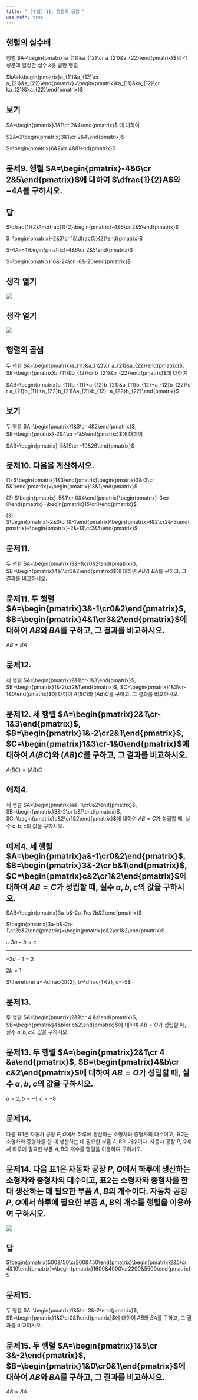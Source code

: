 ```yaml
---
title: " (수업) 11. 행렬의 곱셈 " 
use_math: true
---
```


## 행렬의 실수배

행렬 $A=\begin{pmatrix}a_{11}&a_{12}\cr a_{21}&a_{22}\end{pmatrix}$의 각 성분에 일정한 실수 $k$를 곱한 행렬

$kA=k\begin{pmatrix}a_{11}&a_{12}\cr a_{21}&a_{22}\end{pmatrix}=\begin{pmatrix}ka_{11}&ka_{12}\cr ka_{21}&ka_{22}\end{pmatrix}$

## 보기

$A=\begin{pmatrix}3&1\cr 2&4\end{pmatrix}$ 에 대하여

$2A=2\begin{pmatrix}3&1\cr 2&4\end{pmatrix}$

$=\begin{pmatrix}6&2\cr 4&8\end{pmatrix}$

## 문제9. 행렬 $A=\begin{pmatrix}-4&6\cr 2&5\end{pmatrix}$에 대하여 $\dfrac{1}{2}A$와 $-4A$를 구하시오. 

## 답

$\dfrac{1}{2}A=\dfrac{1}{2}\begin{pmatrix}-4&6\cr 2&5\end{pmatrix}$

$=\begin{pmatrix}-2&3\cr 1&\dfrac{5}{2}\end{pmatrix}$

$-4A=-4\begin{pmatrix}-4&6\cr 2&5\end{pmatrix}$

$=\begin{pmatrix}16&-24\cr -8&-20\end{pmatrix}$

## 생각 열기

<img src="qanote/4. 수업 ppt 정리/Pasted%20image%2020250504225419.png"/>

## 생각 열기

<img src="qanote/4. 수업 ppt 정리/Pasted%20image%2020250504225432.png"/>

## 행렬의 곱셈

두 행렬 $A=\begin{pmatrix}a_{11}&a_{12}\cr a_{21}&a_{22}\end{pmatrix}$,  $B=\begin{pmatrix}b_{11}&b_{12}\cr b_{21}&b_{22}\end{pmatrix}$에 대하여

$AB=\begin{pmatrix}a_{11}b_{11}+a_{12}b_{21}&a_{11}b_{12}+a_{12}b_{22}\cr a_{21}b_{11}+a_{22}b_{21}&a_{21}b_{12}+a_{22}b_{22}\end{pmatrix}$

## 보기

두 행렬 $A=\begin{pmatrix}1&3\cr 4&2\end{pmatrix}$, $B=\begin{pmatrix}-2&4\cr -1&5\end{pmatrix}$에 대하여

$AB=\begin{pmatrix}-5&19\cr -10&26\end{pmatrix}$

## 문제10. 다음을 계산하시오. 

(1) $\begin{pmatrix}1&3\end{pmatrix}\begin{pmatrix}3&-2\cr 5&1\end{pmatrix}=\begin{pmatrix}18&1\end{pmatrix}$

(2) $\begin{pmatrix}-5&1\cr 0&4\end{pmatrix}\begin{pmatrix}-3\cr 0\end{pmatrix}=\begin{pmatrix}15\cr0\end{pmatrix}$

(3) $\begin{pmatrix}-2&3\cr1&-1\end{pmatrix}\begin{pmatrix}4&2\cr2&-3\end{pmatrix}=\begin{pmatrix}-2&-13\cr2&5\end{pmatrix}$

## 문제11. 

두 행렬 $A=\begin{pmatrix}3&-1\cr0&2\end{pmatrix}$, $B=\begin{pmatrix}4&1\cr3&2\end{pmatrix}$에 대하여 $AB$와 $BA$를 구하고, 그 결과를 비교하시오. 

## 문제11. 두 행렬 $A=\begin{pmatrix}3&-1\cr0&2\end{pmatrix}$, $B=\begin{pmatrix}4&1\cr3&2\end{pmatrix}$에 대하여 $AB$와 $BA$를 구하고, 그 결과를 비교하시오. 

$AB\ne BA$

## 문제12. 

세 행렬 $A=\begin{pmatrix}2&1\cr-1&3\end{pmatrix}$, $B=\begin{pmatrix}1&-2\cr2&1\end{pmatrix}$, $C=\begin{pmatrix}1&3\cr-1&0\end{pmatrix}$에 대하여 $A(BC)$와 $(AB)C$를 구하고, 그 결과를 비교하시오. 

## 문제12. 세 행렬 $A=\begin{pmatrix}2&1\cr-1&3\end{pmatrix}$, $B=\begin{pmatrix}1&-2\cr2&1\end{pmatrix}$, $C=\begin{pmatrix}1&3\cr-1&0\end{pmatrix}$에 대하여 $A(BC)$와 $(AB)C$를 구하고, 그 결과를 비교하시오. 

$A(BC)=(AB)C$

## 예제4. 

세 행렬 $A=\begin{pmatrix}a&-1\cr0&2\end{pmatrix}$, $B=\begin{pmatrix}3&-2\cr b&1\end{pmatrix}$, $C=\begin{pmatrix}c&2\cr1&2\end{pmatrix}$에 대하여 $AB=C$가 성립할 때, 실수 $a, b, c$의 값을 구하시오. 

## 예제4. 세 행렬 $A=\begin{pmatrix}a&-1\cr0&2\end{pmatrix}$, $B=\begin{pmatrix}3&-2\cr b&1\end{pmatrix}$, $C=\begin{pmatrix}c&2\cr1&2\end{pmatrix}$에 대하여 $AB=C$가 성립할 때, 실수 $a, b, c$의 값을 구하시오. 

$AB=\begin{pmatrix}3a-b&-2a-1\cr2b&2\end{pmatrix}$

$\begin{pmatrix}3a-b&-2a-1\cr2b&2\end{pmatrix}=\begin{pmatrix}c&2\cr1&2\end{pmatrix}$

$\therefore\ 3a-b=c$

---

$-2a-1=2$

$2b=1$

$\therefore\ a=-\dfrac{3}{2}, b=\dfrac{1}{2}, c=-5$

## 문제13. 
두 행렬 $A=\begin{pmatrix}2&1\cr 4 &a\end{pmatrix}$, $B=\begin{pmatrix}4&b\cr c&2\end{pmatrix}$에 대하여 $AB=O$가 성립할 때, 실수 $a, b, c$의 값을 구하시오. 

## 문제13. 두 행렬 $A=\begin{pmatrix}2&1\cr 4 &a\end{pmatrix}$, $B=\begin{pmatrix}4&b\cr c&2\end{pmatrix}$에 대하여 $AB=O$가 성립할 때, 실수 $a, b, c$의 값을 구하시오. 

$a=2,b=-1, c=-8$

## 문제14. 
다음 표1은 자동차 공장 $P, Q$에서 하루에 생산하는 소형차와 중형차의 대수이고, 표2는 소형차와 중형차를 한 대 생산하는 데 필요한 부품 $A, B$의 개수이다. 자동차 공장 $P, Q$에서 하루에 필요한 부품 $A, B$의 개수를 행렬을 이용하여 구하시오. 

## 문제14. 다음 표1은 자동차 공장 $P, Q$에서 하루에 생산하는 소형차와 중형차의 대수이고, 표2는 소형차와 중형차를 한 대 생산하는 데 필요한 부품 $A, B$의 개수이다. 자동차 공장 $P, Q$에서 하루에 필요한 부품 $A, B$의 개수를 행렬을 이용하여 구하시오. 

<img src="qanote/4. 수업 ppt 정리/Pasted%20image%2020250504225452.png"/>

## 답

$\begin{pmatrix}500&150\cr200&450\end{pmatrix}\begin{pmatrix}2&5\cr 4&10\end{pmatrix}=\begin{pmatrix}1600&4000\cr2200&5500\end{pmatrix}$

## 문제15. 
두 행렬 $A=\begin{pmatrix}1&5\cr 3&-2\end{pmatrix}$, $B=\begin{pmatrix}1&0\cr0&1\end{pmatrix}$에 대하여 $AB$와 $BA$를 구하고, 그 결과를 비교하시오. 

## 문제15. 두 행렬 $A=\begin{pmatrix}1&5\cr 3&-2\end{pmatrix}$, $B=\begin{pmatrix}1&0\cr0&1\end{pmatrix}$에 대하여 $AB$와 $BA$를 구하고, 그 결과를 비교하시오. 

$AB=BA$

